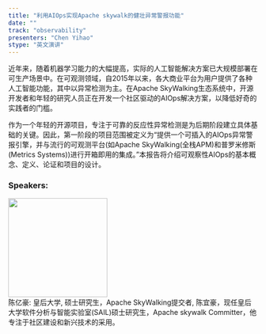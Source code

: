 ```yaml
---
title: "利用AIOps实现Apache skywalk的健壮异常警报功能"
date: "" 
track: "observability"
presenters: "Chen Yihao"
stype: "英文演讲"
---
```

近年来，随着机器学习能力的大幅提高，实际的人工智能解决方案已大规模部署在可生产场景中。在可观测领域，自2015年以来，各大商业平台为用户提供了各种人工智能功能，其中以异常检测为主。在Apache SkyWalking生态系统中，开源开发者和年轻的研究人员正在开发一个社区驱动的AIOps解决方案，以降低好奇的实践者的门槛。

作为一个年轻的开源项目，专注于可靠的反应性异常检测是为后期阶段建立具体基础的关键。因此，第一阶段的项目范围被定义为“提供一个可插入的AIOps异常警报引擎，并与流行的可观测平台(如Apache SkyWalking(全栈APM)和普罗米修斯(Metrics Systems))进行开箱即用的集成。”本报告将介绍可观察性AIOps的基本概念、定义、论证和项目的设计。
 ### Speakers: 
 <img src="images/speaker/1230.png" width="200" /><br>陈亿豪: 皇后大学, 硕士研究生，Apache SkyWalking提交者, 陈宜豪，现任皇后大学软件分析与智能实验室(SAIL)硕士研究生，Apache skywalk Committer，他专注于社区建设和新兴技术的采用。
 